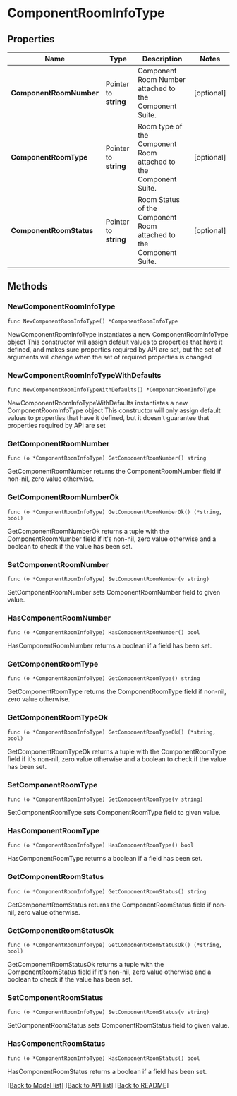 # ComponentRoomInfoType

## Properties

Name | Type | Description | Notes
------------ | ------------- | ------------- | -------------
**ComponentRoomNumber** | Pointer to **string** | Component Room Number attached to the Component Suite. | [optional] 
**ComponentRoomType** | Pointer to **string** | Room type of the Component Room attached to the Component Suite. | [optional] 
**ComponentRoomStatus** | Pointer to **string** | Room Status of the Component Room attached to the Component Suite. | [optional] 

## Methods

### NewComponentRoomInfoType

`func NewComponentRoomInfoType() *ComponentRoomInfoType`

NewComponentRoomInfoType instantiates a new ComponentRoomInfoType object
This constructor will assign default values to properties that have it defined,
and makes sure properties required by API are set, but the set of arguments
will change when the set of required properties is changed

### NewComponentRoomInfoTypeWithDefaults

`func NewComponentRoomInfoTypeWithDefaults() *ComponentRoomInfoType`

NewComponentRoomInfoTypeWithDefaults instantiates a new ComponentRoomInfoType object
This constructor will only assign default values to properties that have it defined,
but it doesn't guarantee that properties required by API are set

### GetComponentRoomNumber

`func (o *ComponentRoomInfoType) GetComponentRoomNumber() string`

GetComponentRoomNumber returns the ComponentRoomNumber field if non-nil, zero value otherwise.

### GetComponentRoomNumberOk

`func (o *ComponentRoomInfoType) GetComponentRoomNumberOk() (*string, bool)`

GetComponentRoomNumberOk returns a tuple with the ComponentRoomNumber field if it's non-nil, zero value otherwise
and a boolean to check if the value has been set.

### SetComponentRoomNumber

`func (o *ComponentRoomInfoType) SetComponentRoomNumber(v string)`

SetComponentRoomNumber sets ComponentRoomNumber field to given value.

### HasComponentRoomNumber

`func (o *ComponentRoomInfoType) HasComponentRoomNumber() bool`

HasComponentRoomNumber returns a boolean if a field has been set.

### GetComponentRoomType

`func (o *ComponentRoomInfoType) GetComponentRoomType() string`

GetComponentRoomType returns the ComponentRoomType field if non-nil, zero value otherwise.

### GetComponentRoomTypeOk

`func (o *ComponentRoomInfoType) GetComponentRoomTypeOk() (*string, bool)`

GetComponentRoomTypeOk returns a tuple with the ComponentRoomType field if it's non-nil, zero value otherwise
and a boolean to check if the value has been set.

### SetComponentRoomType

`func (o *ComponentRoomInfoType) SetComponentRoomType(v string)`

SetComponentRoomType sets ComponentRoomType field to given value.

### HasComponentRoomType

`func (o *ComponentRoomInfoType) HasComponentRoomType() bool`

HasComponentRoomType returns a boolean if a field has been set.

### GetComponentRoomStatus

`func (o *ComponentRoomInfoType) GetComponentRoomStatus() string`

GetComponentRoomStatus returns the ComponentRoomStatus field if non-nil, zero value otherwise.

### GetComponentRoomStatusOk

`func (o *ComponentRoomInfoType) GetComponentRoomStatusOk() (*string, bool)`

GetComponentRoomStatusOk returns a tuple with the ComponentRoomStatus field if it's non-nil, zero value otherwise
and a boolean to check if the value has been set.

### SetComponentRoomStatus

`func (o *ComponentRoomInfoType) SetComponentRoomStatus(v string)`

SetComponentRoomStatus sets ComponentRoomStatus field to given value.

### HasComponentRoomStatus

`func (o *ComponentRoomInfoType) HasComponentRoomStatus() bool`

HasComponentRoomStatus returns a boolean if a field has been set.


[[Back to Model list]](../README.md#documentation-for-models) [[Back to API list]](../README.md#documentation-for-api-endpoints) [[Back to README]](../README.md)


